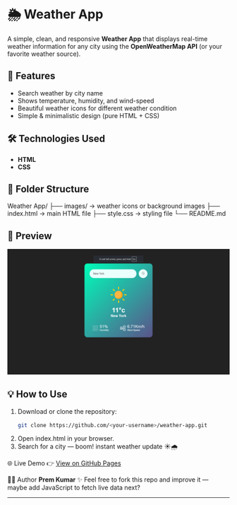 # 🌦️ Weather App

A simple, clean, and responsive **Weather App** that displays real-time weather information for any city using the **OpenWeatherMap API** (or your favorite weather source).

## 🚀 Features
- Search weather by city name
- Shows temperature, humidity, and wind-speed
- Beautiful weather icons for different weather condition
- Simple & minimalistic design (pure HTML + CSS)

## 🛠️ Technologies Used
- **HTML**
- **CSS**

## 📂 Folder Structure
Weather App/
├── images/ → weather icons or background images
├── index.html → main HTML file
├── style.css → styling file
└── README.md 

## 📸 Preview
![App Screenshot](./images/demo.png)

## 💡 How to Use
1. Download or clone the repository:
   ```bash
   git clone https://github.com/<your-username>/weather-app.git
2. Open index.html in your browser.
3. Search for a city — boom! instant weather update ☀️🌧️

🌐 Live Demo
👉 [View on GitHub Pages](https://premkumar7516.github.io/weather-app/)


🧑‍💻 Author
**Prem Kumar**
✨ Feel free to fork this repo and improve it — maybe add JavaScript to fetch live data next?

---